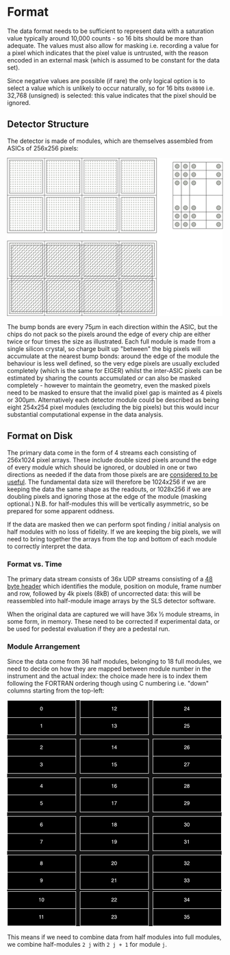 # Format

The data format needs to be sufficient to represent data with a saturation value typically around 10,000 counts - so 16 bits should be more than adequate. The values must also allow for masking i.e. recording a value for a pixel which indicates that the pixel value is untrusted, with the reason encoded in an external mask (which is assumed to be constant for the data set).

Since negative values are possible (if rare) the only logical option is to select a value which is unlikely to occur naturally, so for 16 bits `0x8000` i.e. 32,768 (unsigned) is selected: this value indicates that the pixel should be ignored.

## Detector Structure

The detector is made of modules, which are themselves assembled from ASICs of 256x256 pixels:

![Pixel diagram](./pixels.png)

The bump bonds are every 75µm in each direction within the ASIC, but the chips do not pack so the pixels around the edge of every chip are either twice or four times the size as illustrated. Each full module is made from a single silicon crystal, so charge built up "between" the big pixels will accumulate at the nearest bump bonds: around the edge of the module the behaviour is less well defined, so the very edge pixels are usually excluded completely (which is the same for EIGER) whilst the inter-ASIC pixels can be estimated by sharing the counts accumulated _or_ can also be masked completely - however to maintain the geometry, even the masked pixels need to be masked to ensure that the invalid pixel gap is mainted as 4 pixels or 300µm. Alternatively each detector module could be described as being eight 254x254 pixel modules (excluding the big pixels) but this would incur substantial computational expense in the data analysis.

## Format on Disk

The primary data come in the form of 4 streams each consisting of 256x1024 pixel arrays. These include double sized pixels around the edge of every module which should be ignored, or doubled in one or two directions as needed if the data from those pixels are are [considered to be useful](https://github.com/graeme-winter/jungfrau/issues/19). The fundamental data size will therefore be 1024x256 if we are keeping the data the same shape as the readouts, or 1028x256 if we are doubling pixels and ignoring those at the edge of the module (masking optional.) N.B. for half-modules this will be vertically asymmetric, so be prepared for some apparent oddness.

If the data are masked then we can perform spot finding / initial analysis on half modules with no loss of fidelity. If we are keeping the big pixels, we will need to bring together the arrays from the top and bottom of each module to correctly interpret the data.

### Format vs. Time

The primary data stream consists of 36x UDP streams consisting of a [48 byte header](https://slsdetectorgroup.github.io/devdoc/udpheader.html) which identifies the module, position on module, frame number and row, followed by 4k pixels (8kB) of uncorrected data: this will be reassembled into half-module image arrays by the SLS detector software.

When the original data are captured we will have 36x ½ module streams, in some form, in memory. These need to be corrected if experimental data, or be used for pedestal evaluation if they are a pedestal run.

### Module Arrangement

Since the data come from 36 half modules, belonging to 18 full modules, we need to decide on how they are mapped between module number in the instrument and the actual index: the choice made here is to index them following the FORTRAN ordering though using C numbering i.e. "down" columns starting from the top-left:

![Module structure](./module.png)

This means if we need to combine data from half modules into full modules, we combine half-modules `2 j` with `2 j + 1` for module `j`.
